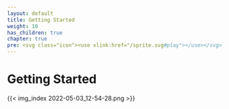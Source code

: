 ```yaml
---
layout: default
title: Getting Started
weight: 10
has_children: true
chapter: true
pre: <svg class="icon"><use xlink:href="/sprite.svg#play"></use></svg>
---
```


# Getting Started

{{< img_index 2022-05-03_12-54-28.png >}}

